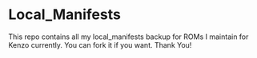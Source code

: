 # Local_Manifests
This repo contains all my local_manifests backup for ROMs I maintain for Kenzo currently. You can fork it if you want. Thank You!
